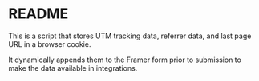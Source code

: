 # README

This is a script that stores UTM tracking data, referrer data, and last page URL in a browser cookie.

It dynamically appends them to the Framer form prior to submission to make the data available in integrations.
